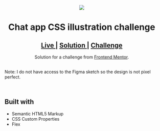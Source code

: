 <div align="center">
<img src="https://res.cloudinary.com/dz209s6jk/image/upload/q_auto:good,w_900/Challenges/tdenrz6vmcjolwsgjy3r.jpg"></img>
</div>

<h1 align="center">Chat app CSS illustration challenge</h1>

<div align="center">
  <h2>
    <a href="https://abdulrahmanfe.github.io/Challenge_Num_17/" target="_blank">
      Live
    </a>
    <span> | </span>
    <a href="https://www.frontendmentor.io/solutions/responsive-chat-app-css-illustration-html5-and-css3-5HaIJPliT" target="_blank">
      Solution
    </a>
   <span> | </span>
    <a href="https://www.frontendmentor.io/challenges/chat-app-css-illustration-O5auMkFqY" target="_blank">
      Challenge
    </a>
  </h2>
</div>
<div align="center">
   Solution for a challenge from <a href="https://www.frontendmentor.io/" target="_blank">Frontend Mentor</a>.
</div>
<br />
<p>Note: I do not have access to the Figma sketch so the design is not pixel perfect.</p>
<br />
<h2>Built with</h2>

- Semantic HTML5 Markup
- CSS Custom Properties
- Flex
